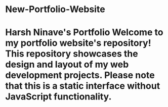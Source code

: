 # New-Portfolio-Website
# Harsh Ninave's Portfolio  Welcome to my portfolio website's repository! This repository showcases the design and layout of my web development projects.  Please note that this is a static interface without JavaScript functionality.
